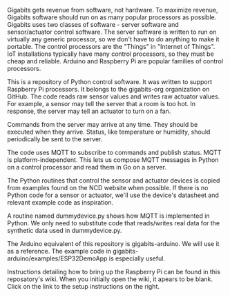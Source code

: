 Gigabits gets revenue from software, not hardware.  To maximize revenue, Gigabits software should run on as many popular processors as possible.  Gigabits uses two classes of software - server software and sensor/actuator control software.  The server software is written to run on virtually any generic processor, so we don't have to do anything to make it portable.  The control processors are the "Things" in "Internet of Things".  IoT installations typically have many control processors, so they must be cheap and reliable.  Arduino and Raspberry Pi are popular families of control processors.

This is a repository of Python control software.  It was written to support Raspberry Pi processors.  It belongs to the gigabits-org organization on GitHub.  The code reads raw sensor values and writes raw actuator values.  For example, a sensor may tell the server that a room is too hot.  In response, the server may tell an actuator to turn on a fan.

Commands from the server may arrive at any time.  They should be executed when they arrive.  Status, like temperature or humidity, should periodically be sent to the server.

The code uses MQTT to subscribe to commands and publish status.  MQTT is platform-independent.  This lets us compose MQTT messages in Python on a control processor and read them in Go on a server.

The Python routines that control the sensor and actuator devices is copied from examples found on the NCD website when possible.  If there is no Python code for a sensor or actuator, we'll use the device's datasheet and relevant example code as inspiration.

A routine named dummydevice.py shows how MQTT is implemented in Python.  We only need to substitute code that reads/writes real data for the synthetic data used in dummydevice.py.

The Arduino equivalent of this repository is gigabits-arduino.  We will use it as a reference.  The example code in gigabits-arduino/examples/ESP32DemoApp is especially useful.

Instructions detailing how to bring up the Raspberry Pi can be found in this reposatory's wiki.  When you initially open the wiki, it apears to be blank.  Click on the link to the setup instructions on the right.
